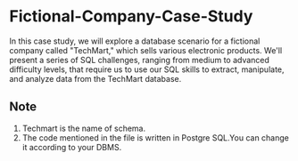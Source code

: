 # Fictional-Company-Case-Study
In this case study, we will explore a database scenario for a fictional company called "TechMart," which sells various electronic products. We'll present a series of SQL challenges, ranging from medium to advanced difficulty levels, that require us to use our SQL skills to extract, manipulate, and analyze data from the TechMart database. 

## Note
1) Techmart is the name of schema.
2) The code mentioned in the file is written in Postgre SQL.You can change it according to your DBMS.
